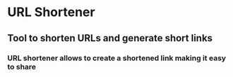 # URL Shortener
## Tool to shorten URLs and generate short links
### URL shortener allows to create a shortened link making it easy to share